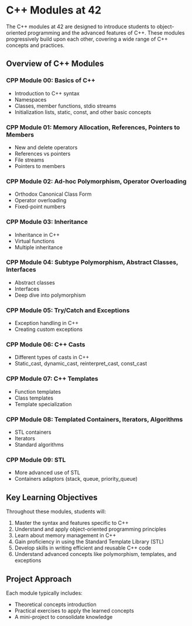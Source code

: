 # C++ Modules at 42

The C++ modules at 42 are designed to introduce students to object-oriented programming and the advanced features of C++. These modules progressively build upon each other, covering a wide range of C++ concepts and practices.

## Overview of C++ Modules

### CPP Module 00: Basics of C++
- Introduction to C++ syntax
- Namespaces
- Classes, member functions, stdio streams
- Initialization lists, static, const, and other basic concepts

### CPP Module 01: Memory Allocation, References, Pointers to Members
- New and delete operators
- References vs pointers
- File streams
- Pointers to members

### CPP Module 02: Ad-hoc Polymorphism, Operator Overloading
- Orthodox Canonical Class Form
- Operator overloading
- Fixed-point numbers

### CPP Module 03: Inheritance
- Inheritance in C++
- Virtual functions
- Multiple inheritance

### CPP Module 04: Subtype Polymorphism, Abstract Classes, Interfaces
- Abstract classes
- Interfaces
- Deep dive into polymorphism

### CPP Module 05: Try/Catch and Exceptions
- Exception handling in C++
- Creating custom exceptions

### CPP Module 06: C++ Casts
- Different types of casts in C++
- Static_cast, dynamic_cast, reinterpret_cast, const_cast

### CPP Module 07: C++ Templates
- Function templates
- Class templates
- Template specialization

### CPP Module 08: Templated Containers, Iterators, Algorithms
- STL containers
- Iterators
- Standard algorithms

### CPP Module 09: STL
- More advanced use of STL
- Containers adaptors (stack, queue, priority_queue)

## Key Learning Objectives

Throughout these modules, students will:

1. Master the syntax and features specific to C++
2. Understand and apply object-oriented programming principles
3. Learn about memory management in C++
4. Gain proficiency in using the Standard Template Library (STL)
5. Develop skills in writing efficient and reusable C++ code
6. Understand advanced concepts like polymorphism, templates, and exceptions

## Project Approach

Each module typically includes:
- Theoretical concepts introduction
- Practical exercises to apply the learned concepts
- A mini-project to consolidate knowledge

